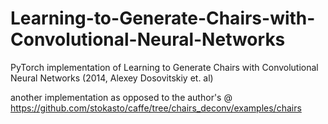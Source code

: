 # Learning-to-Generate-Chairs-with-Convolutional-Neural-Networks
PyTorch implementation of Learning to Generate Chairs with Convolutional Neural Networks (2014, Alexey Dosovitskiy et. al)

another implementation as opposed to the author's @ https://github.com/stokasto/caffe/tree/chairs_deconv/examples/chairs
